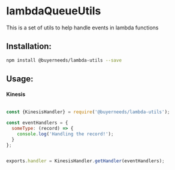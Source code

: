 # lambdaQueueUtils
This is a set of utils to help handle events in lambda functions


## Installation:
```sh
npm install @buyerneeds/lambda-utils --save
```

## Usage:


#### Kinesis

```js

const {KinesisHandler} = require('@buyerneeds/lambda-utils');

const eventHandlers = {
  someType: (record) => {
    console.log('Handling the record!');
  }
};


exports.handler = KinesisHandler.getHandler(eventHandlers);


```
